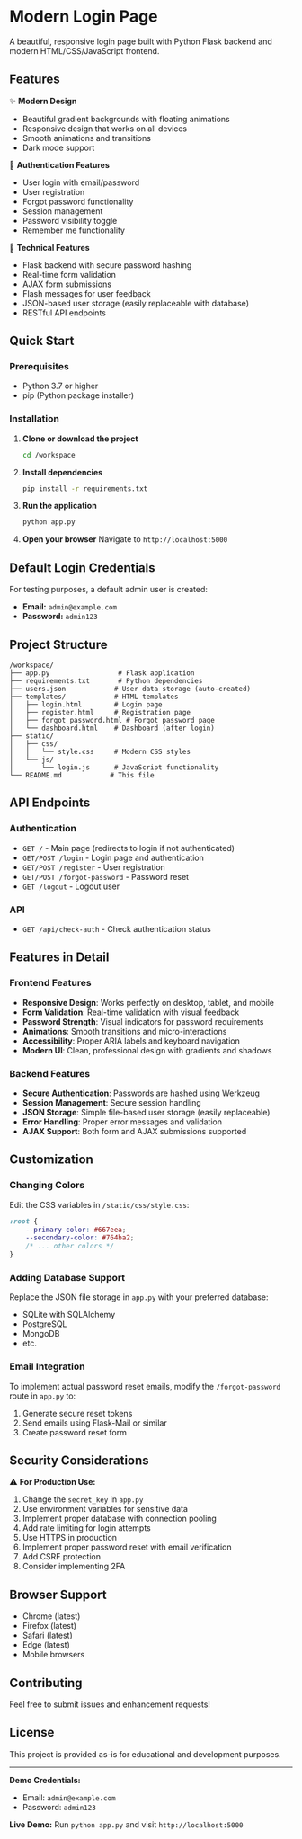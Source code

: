 # Modern Login Page

A beautiful, responsive login page built with Python Flask backend and modern HTML/CSS/JavaScript frontend.

## Features

✨ **Modern Design**
- Beautiful gradient backgrounds with floating animations
- Responsive design that works on all devices
- Smooth animations and transitions
- Dark mode support

🔐 **Authentication Features**
- User login with email/password
- User registration
- Forgot password functionality
- Session management
- Password visibility toggle
- Remember me functionality

🚀 **Technical Features**
- Flask backend with secure password hashing
- Real-time form validation
- AJAX form submissions
- Flash messages for user feedback
- JSON-based user storage (easily replaceable with database)
- RESTful API endpoints

## Quick Start

### Prerequisites
- Python 3.7 or higher
- pip (Python package installer)

### Installation

1. **Clone or download the project**
   ```bash
   cd /workspace
   ```

2. **Install dependencies**
   ```bash
   pip install -r requirements.txt
   ```

3. **Run the application**
   ```bash
   python app.py
   ```

4. **Open your browser**
   Navigate to `http://localhost:5000`

## Default Login Credentials

For testing purposes, a default admin user is created:
- **Email:** `admin@example.com`
- **Password:** `admin123`

## Project Structure

```
/workspace/
├── app.py                 # Flask application
├── requirements.txt       # Python dependencies
├── users.json            # User data storage (auto-created)
├── templates/            # HTML templates
│   ├── login.html        # Login page
│   ├── register.html     # Registration page
│   ├── forgot_password.html # Forgot password page
│   └── dashboard.html    # Dashboard (after login)
├── static/
│   ├── css/
│   │   └── style.css     # Modern CSS styles
│   └── js/
│       └── login.js      # JavaScript functionality
└── README.md            # This file
```

## API Endpoints

### Authentication
- `GET /` - Main page (redirects to login if not authenticated)
- `GET/POST /login` - Login page and authentication
- `GET/POST /register` - User registration
- `GET/POST /forgot-password` - Password reset
- `GET /logout` - Logout user

### API
- `GET /api/check-auth` - Check authentication status

## Features in Detail

### Frontend Features
- **Responsive Design**: Works perfectly on desktop, tablet, and mobile
- **Form Validation**: Real-time validation with visual feedback
- **Password Strength**: Visual indicators for password requirements
- **Animations**: Smooth transitions and micro-interactions
- **Accessibility**: Proper ARIA labels and keyboard navigation
- **Modern UI**: Clean, professional design with gradients and shadows

### Backend Features
- **Secure Authentication**: Passwords are hashed using Werkzeug
- **Session Management**: Secure session handling
- **JSON Storage**: Simple file-based user storage (easily replaceable)
- **Error Handling**: Proper error messages and validation
- **AJAX Support**: Both form and AJAX submissions supported

## Customization

### Changing Colors
Edit the CSS variables in `/static/css/style.css`:
```css
:root {
    --primary-color: #667eea;
    --secondary-color: #764ba2;
    /* ... other colors */
}
```

### Adding Database Support
Replace the JSON file storage in `app.py` with your preferred database:
- SQLite with SQLAlchemy
- PostgreSQL
- MongoDB
- etc.

### Email Integration
To implement actual password reset emails, modify the `/forgot-password` route in `app.py` to:
1. Generate secure reset tokens
2. Send emails using Flask-Mail or similar
3. Create password reset form

## Security Considerations

⚠️ **For Production Use:**
1. Change the `secret_key` in `app.py`
2. Use environment variables for sensitive data
3. Implement proper database with connection pooling
4. Add rate limiting for login attempts
5. Use HTTPS in production
6. Implement proper password reset with email verification
7. Add CSRF protection
8. Consider implementing 2FA

## Browser Support

- Chrome (latest)
- Firefox (latest)
- Safari (latest)
- Edge (latest)
- Mobile browsers

## Contributing

Feel free to submit issues and enhancement requests!

## License

This project is provided as-is for educational and development purposes.

---

**Demo Credentials:**
- Email: `admin@example.com`
- Password: `admin123`

**Live Demo:** Run `python app.py` and visit `http://localhost:5000`